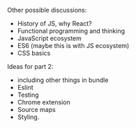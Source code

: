 Other possible discussions:
- History of JS, why React?
- Functional programming and thinking
- JavaScript ecosystem
- ES6 (maybe this is with JS ecosystem)
- CSS basics


Ideas for part 2:
- including other things in bundle
- Eslint
- Testing
- Chrome extension
- Source maps
- Styling.
